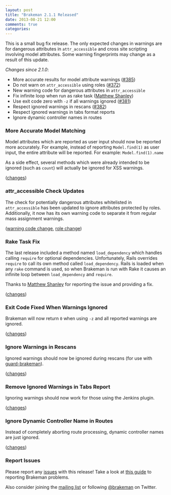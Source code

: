 ```yaml
---
layout: post
title: "Brakeman 2.1.1 Released"
date: 2013-08-21 12:00
comments: true
categories: 
---
```


This is a small bug fix release. The only expected changes in warnings are for dangerous attributes in `attr_accessible`
and cross site scripting involving model attributes. Some warning fingerprints may change as a result of this update.

*Changes since 2.1.0*:

* More accurate results for model attribute warnings ([#385](https://github.com/presidentbeef/brakeman/issues/385))
* Do not warn on `attr_accessible` using roles ([#372](https://github.com/presidentbeef/brakeman/issues/372))
* New warning code for dangerous attributes in `attr_accessible`
* Fix infinite loop when run as rake task ([Matthew Shanley](https://github.com/arkadyan))
* Use exit code zero with `-z` if all warnings ignored ([#381](https://github.com/presidentbeef/brakeman/issues/381))
* Respect ignored warnings in rescans ([#382](https://github.com/presidentbeef/brakeman/issues/382))
* Respect ignored warnings in tabs format reports
* Ignore dynamic controller names in routes

### More Accurate Model Matching

Model attributes which are reported as user input should now be reported more accurately. For example, instead of reporting `Model.find(1)` as user input, the entire attribute will be reported. For example: `Model.find(1).name`

As a side effect, several methods which were already intended to be ignored (such as `count`) will actually be ignored for XSS warnings.

([changes](https://github.com/presidentbeef/brakeman/pull/386))

### attr\_accessible Check Updates

The check for potentially dangerous attributes whitelisted in `attr_accessible` has been updated to ignore attributes protected by roles. Additionally, it now has its own warning code to separate it from regular mass assignment warnings. 

([warning code change](https://github.com/presidentbeef/brakeman/pull/388), [role change](https://github.com/presidentbeef/brakeman/pull/384))

### Rake Task Fix

The last release included a method named `load_dependency` which handles calling `require` for optional dependencies. Unfortunately, Rails overrides `require` to call its own method called `load_dependency`. Rails is loaded when any `rake` command is used, so when Brakeman is run with Rake it causes an infinite loop between `load_dependency` and `require`. 

Thanks to [Matthew Shanley](https://github.com/arkadyan) for reporting the issue and providing a fix.

([changes](https://github.com/presidentbeef/brakeman/pull/375))

### Exit Code Fixed When Warnings Ignored

Brakeman will now return `0` when using `-z` and all reported warnings are ignored.

([changes](https://github.com/presidentbeef/brakeman/pull/375))

### Ignore Warnings in Rescans

Ignored warnings should now be ignored during rescans (for use with [guard-brakeman](https://github.com/guard/guard-brakeman)).

([changes](https://github.com/presidentbeef/brakeman/pull/383))

### Remove Ignored Warnings in Tabs Report

Ignoring warnings should now work for those using the Jenkins plugin.

([changes](https://github.com/presidentbeef/brakeman/pull/374))

### Ignore Dynamic Controller Name in Routes

Instead of completely aborting route processing, dynamic controller names are just ignored.

([changes](https://github.com/presidentbeef/brakeman/pull/379))

### Report Issues

Please report any [issues](https://github.com/presidentbeef/brakeman/issues) with this release! Take a look at [this guide](https://github.com/presidentbeef/brakeman/wiki/How-to-Report-a-Brakeman-Issue) to reporting Brakeman problems.

Also consider joining the [mailing list](http://brakemanscanner.org/contact/) or following [@brakeman](https://twitter.com/brakeman) on Twitter.
